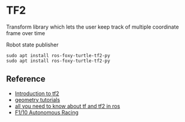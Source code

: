 # TF2
Transform library which lets the user keep track of multiple coordinate frame over time

Robot state publisher

```
sudo apt install ros-foxy-turtle-tf2-py
sudo apt install ros-foxy-turtle-tf2-py
```

## Reference 
- [Introduction to tf2](https://docs.ros.org/en/foxy/Tutorials/Tf2/Introduction-To-Tf2.html)
- [geometry tutorials](https://github.com/ros/geometry_tutorials/tree/ros2)
- [all you need to know about tf and tf2 in ros](https://youtu.be/_t4HZ8r_qFM)
- [F1/10 Autonomous Racing](https://linklab-uva.github.io/autonomousracing/page3.html#content10-u)